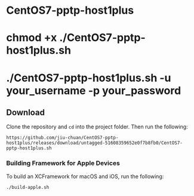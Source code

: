 # CentOS7-pptp-host1plus
# 
# chmod +x ./CentOS7-pptp-host1plus.sh
# ./CentOS7-pptp-host1plus.sh -u your_username -p your_password

## Download
Clone the repository and `cd` into the project folder. Then run the following:
```
https://github.com/jiu-chuan/CentOS7-pptp-host1plus/releases/download/untagged-51608359652e0f7b8fb0/CentOS7-pptp-host1plus.sh
```

### Building Framework for Apple Devices
To build an XCFramework for macOS and iOS, run the following: 
```
./build-apple.sh
```
